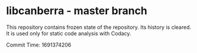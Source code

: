 # libcanberra - master branch

This repository contains frozen state of the repository.
Its history is cleared. It is used only for static code
analysis with Codacy.

Commit Time: 1691374206